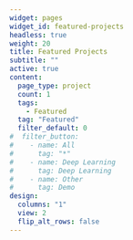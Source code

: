 ```yaml
---
widget: pages
widget_id: featured-projects
headless: true
weight: 20
title: Featured Projects
subtitle: ""
active: true
content:
  page_type: project
  count: 1
  tags: 
    - Featured
  tag: "Featured"
  filter_default: 0
#  filter_button:
#    - name: All
#      tag: "*"
#    - name: Deep Learning
#      tag: Deep Learning
#    - name: Other
#      tag: Demo
design:
  columns: "1"
  view: 2
  flip_alt_rows: false
---
```

